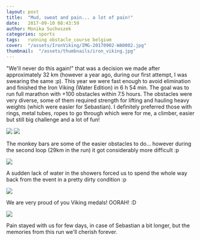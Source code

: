 ```yaml
---
layout: post
title:  "Mud, sweat and pain... a lot of pain!"
date:   2017-09-10 08:43:59
author: Monika Suchoszek
categories: sports
tags:	running obstacle_course belgium
cover:  "/assets/IronViking/IMG-20170902-WA0002.jpg"
thumbnail:  "/assets/thumbnails/iron_viking.jpg"
---
```


"We'll never do this again!" that was a decision we made after approximately 32 km (however a year ago, during our 
first attempt, I was swearing the same :p). This year we were fast enough to avoid elimination and finished the 
Iron Viking (Water Edition) in 6 h 54 min. The goal was to run full marathon with +100 obstacles within 7.5 hours. 
The obstacles were very diverse, some of them required strength for lifting and hauling heavy weights (which 
were easier for Sebastian). I definitely preferred those with rings, metal tubes, ropes to go through which were 
for me, a climber, easier but still big challenge and a lot of fun!

<div class="row">
<img src="/assets/IronViking/IMG-20170905-WA0000.jpg" class="column-50" />
<img src="/assets/IronViking/IMG-20170905-WA0001.jpg" class="column-50" />
</div>
<p class="caption">The monkey bars are some of the easier obstacles to do... however during the second loop (29km in the run) it got 
considerably more difficult :p</p>

<img src="/assets/IronViking/IMG_20170903_211324.jpg" />
<p class="caption">A sudden lack of water in the showers forced us to spend the whole way back from the event in a pretty dirty 
condition :p</p>

<img src="/assets/IronViking/IMG-20170902-WA0002.jpg" />
<p class="caption">We are very proud of you Viking medals! OORAH! :D</p>

<img src="/assets/IronViking/IMG_20170903_211226.jpg" />
<p class="caption">Pain stayed with us for few days, in case of Sebastian a bit longer, but the memories from this run we'll cherish forever.</p>
